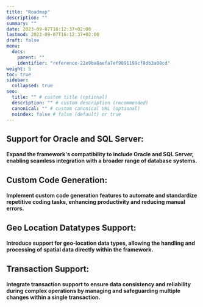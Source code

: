 ```yaml
---
title: "Roadmap"
description: ""
summary: ""
date: 2023-09-07T16:12:37+02:00
lastmod: 2023-09-07T16:12:37+02:00
draft: false
menu:
  docs:
    parent: ""
    identifier: "reference-22e9ba8aefa7ef9891199cf8db3a08cd"
weight: 5
toc: true
sidebar:
  collapsed: true
seo:
  title: "" # custom title (optional)
  description: "" # custom description (recommended)
  canonical: "" # custom canonical URL (optional)
  noindex: false # false (default) or true
---
```


## Support for Oracle and SQL Server: 
#### Expand the framework's compatibility to include Oracle and SQL Server, enabling seamless integration with a broader range of database systems.

## Custom Code Generation: 
#### Implement custom code generation features to automate and standardize repetitive coding tasks, enhancing productivity and reducing manual errors.

## Geo Location Datatypes Support: 
#### Introduce support for geo-location data types, allowing the handling and processing of spatial data directly within the framework.

## Transaction Support: 
#### Integrate transaction support to ensure data consistency and reliability during complex operations by managing and safeguarding multiple changes within a single transaction.
